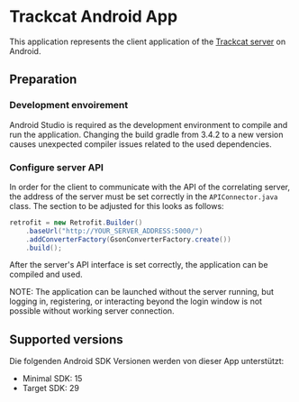 # Trackcat Android App

This application represents the client application of the [Trackcat server](https://github.com/timokramer4/trackcat-server) on Android.

## Preparation

### Development envoirement

Android Studio is required as the development environment to compile and run the application. Changing the build gradle from 3.4.2 to a new version causes unexpected compiler issues related to the used dependencies.

### Configure server API

In order for the client to communicate with the API of the correlating server, the address of the server must be set correctly in the `APIConnector.java` class. The section to be adjusted for this looks as follows:

```java
retrofit = new Retrofit.Builder()
    .baseUrl("http://YOUR_SERVER_ADDRESS:5000/")
    .addConverterFactory(GsonConverterFactory.create())
    .build();
```

After the server's API interface is set correctly, the application can be compiled and used. 

NOTE: The application can be launched without the server running, but logging in, registering, or interacting beyond the login window is not possible without working server connection.

## Supported versions

Die folgenden Android SDK Versionen werden von dieser App unterstützt:

 -  Minimal SDK: 15
 -  Target SDK: 29
